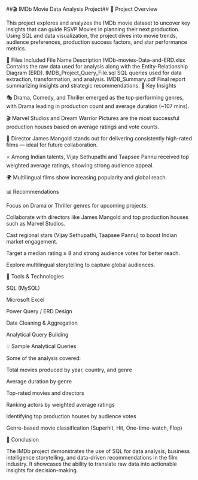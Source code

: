 ##🎬 IMDb Movie Data Analysis Project##
📘 Project Overview

This project explores and analyzes the IMDb movie dataset to uncover key insights that can guide RSVP Movies in planning their next production.
Using SQL and data visualization, the project dives into movie trends, audience preferences, production success factors, and star performance metrics.

📂 Files Included
File Name	Description
IMDb-movies-Data-and-ERD.xlsx	Contains the raw data used for analysis along with the Entity-Relationship Diagram (ERD).
IMDB_Project_Query_File.sql	SQL queries used for data extraction, transformation, and analysis.
IMDB_Summary.pdf	Final report summarizing insights and strategic recommendations.
🧠 Key Insights

🎭 Drama, Comedy, and Thriller emerged as the top-performing genres, with Drama leading in production count and average duration (~107 mins).

🎬 Marvel Studios and Dream Warrior Pictures are the most successful production houses based on average ratings and vote counts.

🎥 Director James Mangold stands out for delivering consistently high-rated films — ideal for future collaboration.

⭐ Among Indian talents, Vijay Sethupathi and Taapsee Pannu received top weighted average ratings, showing strong audience appeal.

🌍 Multilingual films show increasing popularity and global reach.

📊 Recommendations

Focus on Drama or Thriller genres for upcoming projects.

Collaborate with directors like James Mangold and top production houses such as Marvel Studios.

Cast regional stars (Vijay Sethupathi, Taapsee Pannu) to boost Indian market engagement.

Target a median rating ≥ 8 and strong audience votes for better reach.

Explore multilingual storytelling to capture global audiences.

🧩 Tools & Technologies

SQL (MySQL)

Microsoft Excel

Power Query / ERD Design

Data Cleaning & Aggregation

Analytical Query Building

💡 Sample Analytical Queries

Some of the analysis covered:

Total movies produced by year, country, and genre

Average duration by genre

Top-rated movies and directors

Ranking actors by weighted average ratings

Identifying top production houses by audience votes

Genre-based movie classification (Superhit, Hit, One-time-watch, Flop)

🏁 Conclusion

The IMDb project demonstrates the use of SQL for data analysis, business intelligence storytelling, and data-driven recommendations in the film industry.
It showcases the ability to translate raw data into actionable insights for decision-making.
